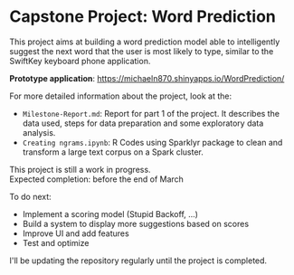# Capstone Project: Word Prediction

This project aims at building a word prediction model able to intelligently suggest the next word that the user is most likely to type, similar to the SwiftKey keyboard phone application.

**Prototype application**: https://michaeln870.shinyapps.io/WordPrediction/

For more detailed information about the project, look at the:
- `Milestone-Report.md`: Report for part 1 of the project. It describes the data used, steps for data preparation and some exploratory data analysis.
- `Creating ngrams.ipynb`: R Codes using Sparklyr package to clean and transform a large text corpus on a Spark cluster.

This project is still a work in progress.  
Expected completion: before the end of March

To do next:
- Implement a scoring model (Stupid Backoff, ...)
- Build a system to display more suggestions based on scores
- Improve UI and add features
- Test and optimize

I'll be updating the repository regularly until the project is completed.
